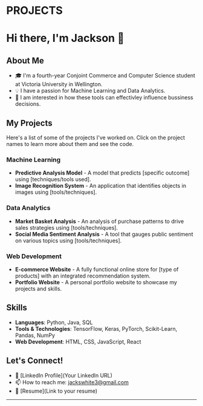 # PROJECTS

# Hi there, I'm Jackson 👋

## About Me
- 🎓 I'm a fourth-year Conjoint Commerce and Computer Science student at Victoria University in Wellington.
- 💡 I have a passion for Machine Learning and Data Analytics.
- 🎯 I am interested in how these tools can effectivley influence bussiness decisions.

## My Projects
Here's a list of some of the projects I've worked on. Click on the project names to learn more about them and see the code.

### Machine Learning
- **Predictive Analysis Model** - A model that predicts [specific outcome] using [techniques/tools used].
- **Image Recognition System** - An application that identifies objects in images using [tools/techniques].

### Data Analytics
- **Market Basket Analysis** - An analysis of purchase patterns to drive sales strategies using [tools/techniques].
- **Social Media Sentiment Analysis** - A tool that gauges public sentiment on various topics using [tools/techniques].

### Web Development
- **E-commerce Website** - A fully functional online store for [type of products] with an integrated recommendation system.
- **Portfolio Website** - A personal portfolio website to showcase my projects and skills.

## Skills
- **Languages**: Python, Java, SQL
- **Tools & Technologies**: TensorFlow, Keras, PyTorch, Scikit-Learn, Pandas, NumPy
- **Web Development**: HTML, CSS, JavaScript, React

## Let's Connect!
- 💼 [LinkedIn Profile](Your LinkedIn URL)
- 📫 How to reach me: jackswhite3@gmail.com
- 📄 [Resume](Link to your resume)

---

